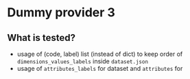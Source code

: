# Dummy provider 3

## What is tested?

- usage of (code, label) list (instead of dict) to keep order of `dimensions_values_labels` inside `dataset.json`
- usage of `attributes_labels` for dataset and `attributes` for
